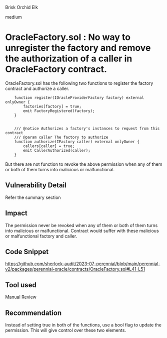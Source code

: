 Brisk Orchid Elk

medium

# OracleFactory.sol : No way to unregister the factory and remove the authorization of a caller in OracleFactory contract.

OracleFactory.sol  has the following two functions to register the factory contract and authorize a caller.

```solidity
    function register(IOracleProviderFactory factory) external onlyOwner {
        factories[factory] = true;
        emit FactoryRegistered(factory);
    }


    /// @notice Authorizes a factory's instances to request from this contract
    /// @param caller The factory to authorize
    function authorize(IFactory caller) external onlyOwner {
        callers[caller] = true;
        emit CallerAuthorized(caller);
    }
```

But there are not function to revoke the above permission when any of them or both of them turns into malicious or malfunctional.

## Vulnerability Detail

Refer the summary section

## Impact

The permission never be revoked when  any of them or both of them turns into malicious or malfunctional.
Contract would suffer with these malicious or malfunctional factory and caller.

## Code Snippet

https://github.com/sherlock-audit/2023-07-perennial/blob/main/perennial-v2/packages/perennial-oracle/contracts/OracleFactory.sol#L41-L51

## Tool used

Manual Review

## Recommendation

Instead of setting true in both of the functions, use a bool flag to update the permission.
This will give control over these two elements.